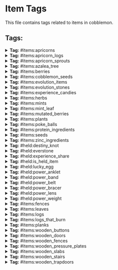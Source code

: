 # Item Tags

This file contains tags related to items in cobblemon.

## Tags:

<details>
<summary><b>Tag:</b> #items:apricorns</summary>

- cobblemon:black_apricorn
- cobblemon:blue_apricorn
- cobblemon:green_apricorn
- cobblemon:pink_apricorn
- cobblemon:red_apricorn
- cobblemon:white_apricorn
- cobblemon:yellow_apricorn

</details>

<details>
<summary><b>Tag:</b> #items:apricorn_logs</summary>

- cobblemon:apricorn_log
- cobblemon:apricorn_wood
- cobblemon:stripped_apricorn_log
- cobblemon:stripped_apricorn_wood

</details>

<details>
<summary><b>Tag:</b> #items:apricorn_sprouts</summary>

- cobblemon:black_apricorn_seed
- cobblemon:blue_apricorn_seed
- cobblemon:green_apricorn_seed
- cobblemon:pink_apricorn_seed
- cobblemon:red_apricorn_seed
- cobblemon:white_apricorn_seed
- cobblemon:yellow_apricorn_seed

</details>

<details>
<summary><b>Tag:</b> #items:azalea_tree</summary>

- minecraft:azalea
- minecraft:flowering_azalea

</details>

<details>
<summary><b>Tag:</b> #items:berries</summary>

- cobblemon:aguav_berry
- cobblemon:apicot_berry
- cobblemon:aspear_berry
- cobblemon:babiri_berry
- cobblemon:belue_berry
- cobblemon:bluk_berry
- cobblemon:charti_berry
- cobblemon:cheri_berry
- cobblemon:chesto_berry
- cobblemon:chilan_berry
- cobblemon:chople_berry
- cobblemon:coba_berry
- cobblemon:colbur_berry
- cobblemon:cornn_berry
- cobblemon:custap_berry
- cobblemon:durin_berry
- cobblemon:enigma_berry
- cobblemon:figy_berry
- cobblemon:ganlon_berry
- cobblemon:grepa_berry
- cobblemon:haban_berry
- cobblemon:hondew_berry
- cobblemon:hopo_berry
- cobblemon:iapapa_berry
- cobblemon:jaboca_berry
- cobblemon:kasib_berry
- cobblemon:kebia_berry
- cobblemon:kee_berry
- cobblemon:kelpsy_berry
- cobblemon:lansat_berry
- cobblemon:leppa_berry
- cobblemon:liechi_berry
- cobblemon:lum_berry
- cobblemon:mago_berry
- cobblemon:magost_berry
- cobblemon:maranga_berry
- cobblemon:micle_berry
- cobblemon:nanab_berry
- cobblemon:nomel_berry
- cobblemon:occa_berry
- cobblemon:oran_berry
- cobblemon:pamtre_berry
- cobblemon:passho_berry
- cobblemon:payapa_berry
- cobblemon:pecha_berry
- cobblemon:persim_berry
- cobblemon:petaya_berry
- cobblemon:pinap_berry
- cobblemon:pomeg_berry
- cobblemon:qualot_berry
- cobblemon:rabuta_berry
- cobblemon:rawst_berry
- cobblemon:razz_berry
- cobblemon:rindo_berry
- cobblemon:roseli_berry
- cobblemon:rowap_berry
- cobblemon:salac_berry
- cobblemon:shuca_berry
- cobblemon:sitrus_berry
- cobblemon:spelon_berry
- cobblemon:starf_berry
- cobblemon:tamato_berry
- cobblemon:tanga_berry
- cobblemon:touga_berry
- cobblemon:wacan_berry
- cobblemon:watmel_berry
- cobblemon:wepear_berry
- cobblemon:wiki_berry
- cobblemon:yache_berry

</details>

<details>
<summary><b>Tag:</b> #items:cobblemon_seeds</summary>

- cobblemon:blue_mint_seeds
- cobblemon:cyan_mint_seeds
- cobblemon:green_mint_seeds
- cobblemon:pink_mint_seeds
- cobblemon:red_mint_seeds
- cobblemon:vivichoke_seeds
- cobblemon:white_mint_seeds

</details>

<details>
<summary><b>Tag:</b> #items:evolution_items</summary>

- #cobblemon:evolution_stones
- cobblemon:berry_sweet
- cobblemon:black_augurite
- cobblemon:chipped_pot
- cobblemon:clover_sweet
- cobblemon:cracked_pot
- cobblemon:deep_sea_scale
- cobblemon:deep_sea_tooth
- cobblemon:dragon_scale
- cobblemon:dubious_disc
- cobblemon:electirizer
- cobblemon:flower_sweet
- cobblemon:galarica_cuff
- cobblemon:galarica_wreath
- cobblemon:kings_rock
- cobblemon:link_cable
- cobblemon:love_sweet
- cobblemon:magmarizer
- cobblemon:metal_coat
- cobblemon:oval_stone
- cobblemon:peat_block
- cobblemon:prism_scale
- cobblemon:protector
- cobblemon:reaper_cloth
- cobblemon:ribbon_sweet
- cobblemon:sachet
- cobblemon:star_sweet
- cobblemon:strawberry_sweet
- cobblemon:sweet_apple
- cobblemon:tart_apple
- cobblemon:upgrade
- cobblemon:whipped_dream

</details>

<details>
<summary><b>Tag:</b> #items:evolution_stones</summary>

- cobblemon:dawn_stone
- cobblemon:dusk_stone
- cobblemon:fire_stone
- cobblemon:ice_stone
- cobblemon:leaf_stone
- cobblemon:moon_stone
- cobblemon:shiny_stone
- cobblemon:sun_stone
- cobblemon:thunder_stone
- cobblemon:water_stone

</details>

<details>
<summary><b>Tag:</b> #items:experience_candies</summary>

- cobblemon:exp_candy_l
- cobblemon:exp_candy_m
- cobblemon:exp_candy_s
- cobblemon:exp_candy_xl
- cobblemon:exp_candy_xs
- cobblemon:rare_candy

</details>

<details>
<summary><b>Tag:</b> #items:herbs</summary>

- cobblemon:mental_herb
- cobblemon:mirror_herb
- cobblemon:power_herb
- cobblemon:revival_herb
- cobblemon:white_herb

</details>

<details>
<summary><b>Tag:</b> #items:mints</summary>

- cobblemon:adamant_mint
- cobblemon:bold_mint
- cobblemon:brave_mint
- cobblemon:calm_mint
- cobblemon:careful_mint
- cobblemon:gentle_mint
- cobblemon:hasty_mint
- cobblemon:impish_mint
- cobblemon:jolly_mint
- cobblemon:lax_mint
- cobblemon:lonely_mint
- cobblemon:mild_mint
- cobblemon:modest_mint
- cobblemon:naive_mint
- cobblemon:naughty_mint
- cobblemon:quiet_mint
- cobblemon:rash_mint
- cobblemon:relaxed_mint
- cobblemon:sassy_mint
- cobblemon:serious_mint
- cobblemon:timid_mint

</details>

<details>
<summary><b>Tag:</b> #items:mint_leaf</summary>

- cobblemon:blue_mint_leaf
- cobblemon:cyan_mint_leaf
- cobblemon:green_mint_leaf
- cobblemon:pink_mint_leaf
- cobblemon:red_mint_leaf
- cobblemon:white_mint_leaf

</details>

<details>
<summary><b>Tag:</b> #items:mutated_berries</summary>

- cobblemon:aguav_berry
- cobblemon:apicot_berry
- cobblemon:belue_berry
- cobblemon:cornn_berry
- cobblemon:custap_berry
- cobblemon:durin_berry
- cobblemon:enigma_berry
- cobblemon:figy_berry
- cobblemon:ganlon_berry
- cobblemon:grepa_berry
- cobblemon:hondew_berry
- cobblemon:hopo_berry
- cobblemon:iapapa_berry
- cobblemon:jaboca_berry
- cobblemon:kee_berry
- cobblemon:kelpsy_berry
- cobblemon:lansat_berry
- cobblemon:leppa_berry
- cobblemon:liechi_berry
- cobblemon:lum_berry
- cobblemon:mago_berry
- cobblemon:magost_berry
- cobblemon:maranga_berry
- cobblemon:micle_berry
- cobblemon:nomel_berry
- cobblemon:pamtre_berry
- cobblemon:petaya_berry
- cobblemon:pomeg_berry
- cobblemon:qualot_berry
- cobblemon:rabuta_berry
- cobblemon:rowap_berry
- cobblemon:salac_berry
- cobblemon:sitrus_berry
- cobblemon:spelon_berry
- cobblemon:starf_berry
- cobblemon:tamato_berry
- cobblemon:touga_berry
- cobblemon:watmel_berry
- cobblemon:wiki_berry

</details>

<details>
<summary><b>Tag:</b> #items:plants</summary>

- #cobblemon:apricorn_sprouts
- #cobblemon:apricorns
- #cobblemon:berries
- #cobblemon:cobblemon_seeds
- #cobblemon:herbs
- #cobblemon:mint_leaf
- cobblemon:big_root
- cobblemon:energy_root
- cobblemon:medicinal_leek
- cobblemon:pep_up_flower
- cobblemon:vivichoke

</details>

<details>
<summary><b>Tag:</b> #items:poke_balls</summary>

- cobblemon:azure_ball
- cobblemon:beast_ball
- cobblemon:cherish_ball
- cobblemon:citrine_ball
- cobblemon:dive_ball
- cobblemon:dream_ball
- cobblemon:dusk_ball
- cobblemon:fast_ball
- cobblemon:friend_ball
- cobblemon:great_ball
- cobblemon:heal_ball
- cobblemon:heavy_ball
- cobblemon:level_ball
- cobblemon:love_ball
- cobblemon:lure_ball
- cobblemon:luxury_ball
- cobblemon:master_ball
- cobblemon:moon_ball
- cobblemon:nest_ball
- cobblemon:net_ball
- cobblemon:park_ball
- cobblemon:poke_ball
- cobblemon:premier_ball
- cobblemon:quick_ball
- cobblemon:repeat_ball
- cobblemon:roseate_ball
- cobblemon:safari_ball
- cobblemon:slate_ball
- cobblemon:sport_ball
- cobblemon:timer_ball
- cobblemon:ultra_ball
- cobblemon:verdant_ball

</details>

<details>
<summary><b>Tag:</b> #items:protein_ingredients</summary>

- minecraft:beef
- minecraft:chicken
- minecraft:mutton
- minecraft:porkchop
- minecraft:rabbit

</details>

<details>
<summary><b>Tag:</b> #items:seeds</summary>

- #cobblemon:cobblemon_seeds
- minecraft:beetroot_seeds
- minecraft:melon_seeds
- minecraft:pumpkin_seeds
- minecraft:wheat_seeds

</details>

<details>
<summary><b>Tag:</b> #items:zinc_ingredients</summary>

- minecraft:cod
- minecraft:salmon
- minecraft:tropical_fish

</details>

<details>
<summary><b>Tag:</b> #held:destiny_knot</summary>

- cobblemon:destiny_knot

</details>

<details>
<summary><b>Tag:</b> #held:everstone</summary>

- cobblemon:everstone

</details>

<details>
<summary><b>Tag:</b> #held:experience_share</summary>

- cobblemon:exp_share

</details>

<details>
<summary><b>Tag:</b> #held:is_held_item</summary>

- cobblemon:assault_vest
- cobblemon:big_root
- cobblemon:black_belt
- cobblemon:black_glasses
- cobblemon:black_sludge
- cobblemon:bright_powder
- cobblemon:charcoal_stick
- cobblemon:choice_band
- cobblemon:choice_scarf
- cobblemon:choice_specs
- cobblemon:destiny_knot
- cobblemon:dragon_fang
- cobblemon:everstone
- cobblemon:exp_share
- cobblemon:focus_band
- cobblemon:hard_stone
- cobblemon:heavy_duty_boots
- cobblemon:leftovers
- cobblemon:light_clay
- cobblemon:magnet
- cobblemon:metal_powder
- cobblemon:miracle_seed
- cobblemon:muscle_band
- cobblemon:mystic_water
- cobblemon:never_melt_ice
- cobblemon:poison_barb
- cobblemon:power_anklet
- cobblemon:power_band
- cobblemon:power_belt
- cobblemon:power_bracer
- cobblemon:power_lens
- cobblemon:power_weight
- cobblemon:quick_claw
- cobblemon:quick_powder
- cobblemon:razor_claw
- cobblemon:razor_fang
- cobblemon:rocky_helmet
- cobblemon:safety_goggles
- cobblemon:sharp_beak
- cobblemon:silk_scarf
- cobblemon:silver_powder
- cobblemon:soft_sand
- cobblemon:spell_tag
- cobblemon:twisted_spoon
- cobblemon:wise_glasses
- cobblemon:wise_glasses

</details>

<details>
<summary><b>Tag:</b> #held:lucky_egg</summary>

- cobblemon:lucky_egg

</details>

<details>
<summary><b>Tag:</b> #held:power_anklet</summary>

- cobblemon:power_anklet

</details>

<details>
<summary><b>Tag:</b> #held:power_band</summary>

- cobblemon:power_band

</details>

<details>
<summary><b>Tag:</b> #held:power_belt</summary>

- cobblemon:power_belt

</details>

<details>
<summary><b>Tag:</b> #held:power_bracer</summary>

- cobblemon:power_bracer

</details>

<details>
<summary><b>Tag:</b> #held:power_lens</summary>

- cobblemon:power_lens

</details>

<details>
<summary><b>Tag:</b> #held:power_weight</summary>

- cobblemon:power_weight

</details>

<details>
<summary><b>Tag:</b> #items:fences</summary>

- cobblemon:apricorn_fence

</details>

<details>
<summary><b>Tag:</b> #items:leaves</summary>

- cobblemon:apricorn_leaves

</details>

<details>
<summary><b>Tag:</b> #items:logs</summary>

- cobblemon:apricorn_log
- cobblemon:apricorn_wood
- cobblemon:stripped_apricorn_log
- cobblemon:stripped_apricorn_wood

</details>

<details>
<summary><b>Tag:</b> #items:logs_that_burn</summary>

- cobblemon:apricorn_log
- cobblemon:apricorn_wood
- cobblemon:stripped_apricorn_log
- cobblemon:stripped_apricorn_wood

</details>

<details>
<summary><b>Tag:</b> #items:planks</summary>

- cobblemon:apricorn_planks

</details>

<details>
<summary><b>Tag:</b> #items:wooden_buttons</summary>

- cobblemon:apricorn_button

</details>

<details>
<summary><b>Tag:</b> #items:wooden_doors</summary>

- cobblemon:apricorn_door

</details>

<details>
<summary><b>Tag:</b> #items:wooden_fences</summary>

- cobblemon:apricorn_fence

</details>

<details>
<summary><b>Tag:</b> #items:wooden_pressure_plates</summary>

- cobblemon:apricorn_pressure_plate

</details>

<details>
<summary><b>Tag:</b> #items:wooden_slabs</summary>

- cobblemon:apricorn_slab

</details>

<details>
<summary><b>Tag:</b> #items:wooden_stairs</summary>

- cobblemon:apricorn_stairs

</details>

<details>
<summary><b>Tag:</b> #items:wooden_trapdoors</summary>

- cobblemon:apricorn_trapdoor

</details>
